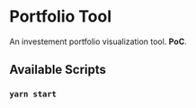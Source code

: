 # Portfolio Tool

An investement portfolio visualization tool. **PoC**.

## Available Scripts

### `yarn start`
